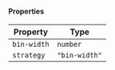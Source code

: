 #### Properties

| Property                           | Type          |
| ---------------------------------- | ------------- |
| <a id="bin-width"></a> `bin-width` | `number`      |
| <a id="strategy"></a> `strategy`   | `"bin-width"` |
